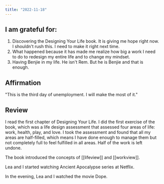 ```yaml
---
title: "2022-11-18"
---
```

## I am grateful for:
1. Discovering the Designing Your Life book. It is giving me hope right now. I shouldn't rush this. I need to make it right next time.
2. What happened because it has made me realize how big a work I need to do to redesign my entire life and to change my mindset.
3. Having Benjie in my life. He isn't Rem. But he is Benjie and that is enough.

## Affirmation

"This is the third day of unemployment. I will make the most of it."

## Review

I read the first chapter of Designing Your Life. I did the first exercise of the book, which was a life design assessment that assessed four areas of life: work, health, play, and love. I took the assessment and found that all my areas are half-filled, which means I have done enough to manage them but not completely full to feel fulfilled in all areas. Half of the work is left undone.

The book introduced the concepts of [[lifeview]] and [[workview]].

Lea and I started watching Ancient Apocalypse series at Netflix.

In the evening, Lea and I watched the movie Dope.
